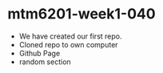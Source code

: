 # mtm6201-week1-040

- We have created our first repo.
- Cloned repo to own computer
- Github Page
- random section
